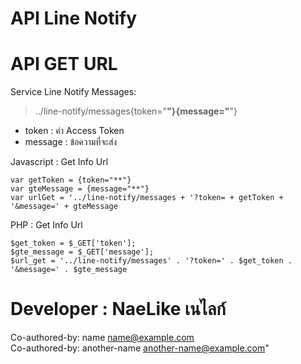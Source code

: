 # API Line Notify


# API GET URL

Service Line Notify Messages:
> ../line-notify/messages{token="**"}{message="**"}
- token : ค่า Access Token
- message : ข้อความที่จะส่ง


Javascript : Get Info Url
```
var getToken = {token="**"}
var gteMessage = {message="**"}
var urlGet = '../line-notify/messages + '?token= + getToken + '&message=' + gteMessage
```

PHP : Get Info Url
```
$get_token = $_GET['token'];
$gte_message = $_GET['message'];
$url_get = '../line-notify/messages' . '?token=' . $get_token . '&message=' . $gte_message
```

# Developer : NaeLike เนไลก์

Co-authored-by: name <name@example.com>
<br>
Co-authored-by: another-name <another-name@example.com>"
